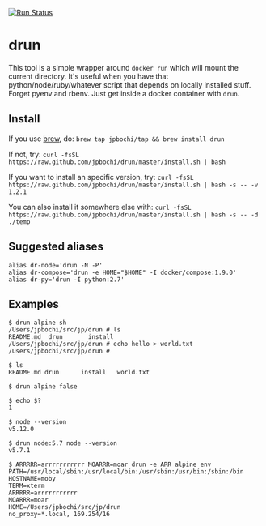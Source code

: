 [![Run Status](https://api.shippable.com/projects/59288d3fb2fff10700c0ceda/badge?branch=master)](https://app.shippable.com/github/jpbochi/drun/runs?branchName=master)

# drun

This tool is a simple wrapper around `docker run` which will mount the current directory. It's useful when you have that python/node/ruby/whatever script that depends on locally installed stuff. Forget pyenv and rbenv. Just get inside a docker container with `drun`.

## Install

If you use [brew](http://brew.sh/), do: `brew tap jpbochi/tap && brew install drun`

If not, try: `curl -fsSL https://raw.github.com/jpbochi/drun/master/install.sh | bash`

If you want to install an specific version, try: `curl -fsSL https://raw.github.com/jpbochi/drun/master/install.sh | bash -s -- -v 1.2.1`

You can also install it somewhere else with: `curl -fsSL https://raw.github.com/jpbochi/drun/master/install.sh | bash -s -- -d ./temp`

## Suggested aliases

```
alias dr-node='drun -N -P'
alias dr-compose='drun -e HOME="$HOME" -I docker/compose:1.9.0'
alias dr-py='drun -I python:2.7'
```

## Examples

```
$ drun alpine sh
/Users/jpbochi/src/jp/drun # ls
README.md  drun       install
/Users/jpbochi/src/jp/drun # echo hello > world.txt
/Users/jpbochi/src/jp/drun #

$ ls
README.md drun      install   world.txt

$ drun alpine false

$ echo $?
1

$ node --version
v5.12.0

$ drun node:5.7 node --version
v5.7.1

$ ARRRRR=arrrrrrrrrrr MOARRR=moar drun -e ARR alpine env
PATH=/usr/local/sbin:/usr/local/bin:/usr/sbin:/usr/bin:/sbin:/bin
HOSTNAME=moby
TERM=xterm
ARRRRR=arrrrrrrrrrr
MOARRR=moar
HOME=/Users/jpbochi/src/jp/drun
no_proxy=*.local, 169.254/16
```
